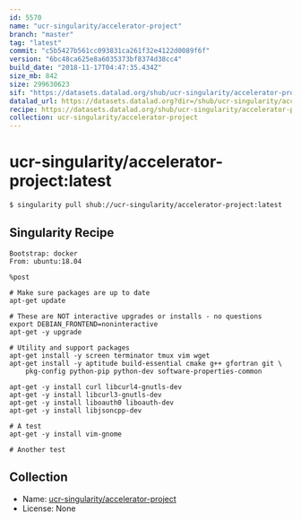 ```yaml
---
id: 5570
name: "ucr-singularity/accelerator-project"
branch: "master"
tag: "latest"
commit: "c5b5427b561cc093831ca261f32e4122d0089f6f"
version: "6bc48ca625e8a6035373bf8374d38cc4"
build_date: "2018-11-17T04:47:35.434Z"
size_mb: 842
size: 299630623
sif: "https://datasets.datalad.org/shub/ucr-singularity/accelerator-project/latest/2018-11-17-c5b5427b-6bc48ca6/6bc48ca625e8a6035373bf8374d38cc4.simg"
datalad_url: https://datasets.datalad.org?dir=/shub/ucr-singularity/accelerator-project/latest/2018-11-17-c5b5427b-6bc48ca6/
recipe: https://datasets.datalad.org/shub/ucr-singularity/accelerator-project/latest/2018-11-17-c5b5427b-6bc48ca6/Singularity
collection: ucr-singularity/accelerator-project
---
```


# ucr-singularity/accelerator-project:latest

```bash
$ singularity pull shub://ucr-singularity/accelerator-project:latest
```

## Singularity Recipe

```singularity
Bootstrap: docker
From: ubuntu:18.04

%post

# Make sure packages are up to date
apt-get update

# These are NOT interactive upgrades or installs - no questions
export DEBIAN_FRONTEND=noninteractive 
apt-get -y upgrade

# Utility and support packages
apt-get install -y screen terminator tmux vim wget 
apt-get install -y aptitude build-essential cmake g++ gfortran git \
    pkg-config python-pip python-dev software-properties-common

apt-get -y install curl libcurl4-gnutls-dev
apt-get -y install libcurl3-gnutls-dev
apt-get -y install liboauth0 liboauth-dev
apt-get -y install libjsoncpp-dev

# A test
apt-get -y install vim-gnome

# Another test
```

## Collection

 - Name: [ucr-singularity/accelerator-project](https://github.com/ucr-singularity/accelerator-project)
 - License: None

